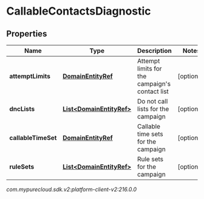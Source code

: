 # CallableContactsDiagnostic


## Properties

| Name | Type | Description | Notes |
| ------------ | ------------- | ------------- | ------------- |
| **attemptLimits** | [**DomainEntityRef**](DomainEntityRef) | Attempt limits for the campaign's contact list |  [optional] |
| **dncLists** | [**List&lt;DomainEntityRef&gt;**](DomainEntityRef) | Do not call lists for the campaign |  [optional] |
| **callableTimeSet** | [**DomainEntityRef**](DomainEntityRef) | Callable time sets for the campaign |  [optional] |
| **ruleSets** | [**List&lt;DomainEntityRef&gt;**](DomainEntityRef) | Rule sets for the campaign |  [optional] |




_com.mypurecloud.sdk.v2:platform-client-v2:216.0.0_
